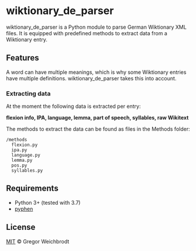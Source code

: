 # wiktionary_de_parser
wiktionary_de_parser is a Python module to parse German Wiktionary XML files. It is equipped with predefined methods to extract data from a Wiktionary entry. 

## Features

A word can have multiple meanings, which is why some Wiktionary entries have multiple definitions. wiktionary_de_parser takes this into account.

### Extracting data
At the moment the following data is extracted per entry:

**flexion info, IPA, language, lemma, part of speech, syllables, raw Wikitext**

The methods to extract the data can be found as files in the Methods folder:
```
/methods
  flexion.py
  ipa.py
  language.py
  lemma.py
  pos.py
  syllables.py
```

## Requirements
- Python 3+ (tested with 3.7)
- [pyphen](https://pyphen.org)


## License
[MIT](https://github.com/gambolputty/wiktionary_de_parser/blob/master/LICENSE.md) © Gregor Weichbrodt
